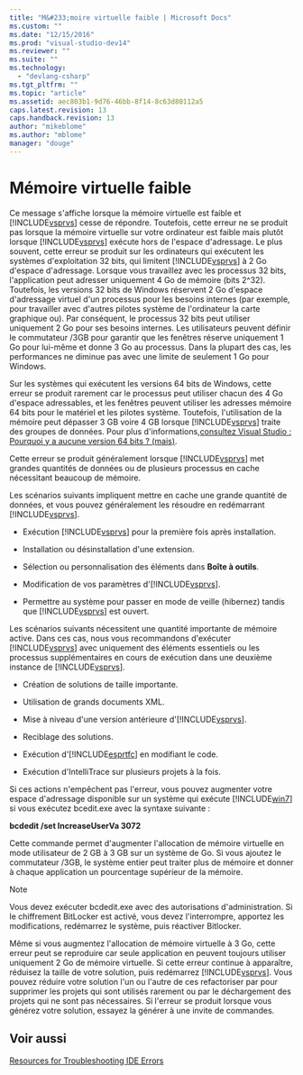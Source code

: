 ```yaml
---
title: "M&#233;moire virtuelle faible | Microsoft Docs"
ms.custom: ""
ms.date: "12/15/2016"
ms.prod: "visual-studio-dev14"
ms.reviewer: ""
ms.suite: ""
ms.technology: 
  - "devlang-csharp"
ms.tgt_pltfrm: ""
ms.topic: "article"
ms.assetid: aec803b1-9d76-46bb-8f14-8c63d80112a5
caps.latest.revision: 13
caps.handback.revision: 13
author: "mikeblome"
ms.author: "mblome"
manager: "douge"
---
```

# M&#233;moire virtuelle faible
Ce message s'affiche lorsque la mémoire virtuelle est faible et [!INCLUDE[vsprvs](../assembler/masm/includes/vsprvs_md.md)] cesse de répondre.  Toutefois, cette erreur ne se produit pas lorsque la mémoire virtuelle sur votre ordinateur est faible mais plutôt lorsque [!INCLUDE[vsprvs](../assembler/masm/includes/vsprvs_md.md)] exécute hors de l'espace d'adressage.  Le plus souvent, cette erreur se produit sur les ordinateurs qui exécutent les systèmes d'exploitation 32 bits, qui limitent [!INCLUDE[vsprvs](../assembler/masm/includes/vsprvs_md.md)] à 2 Go d'espace d'adressage.  Lorsque vous travaillez avec les processus 32 bits, l'application peut adresser uniquement 4 Go de mémoire \(bits 2^32\).  Toutefois, les versions 32 bits de Windows réservent 2 Go d'espace d'adressage virtuel d'un processus pour les besoins internes \(par exemple, pour travailler avec d'autres pilotes système de l'ordinateur la carte graphique ou\).  Par conséquent, le processus 32 bits peut utiliser uniquement 2 Go pour ses besoins internes.  Les utilisateurs peuvent définir le commutateur \/3GB pour garantir que les fenêtres réserve uniquement 1 Go pour lui\-même et donne 3 Go au processus.  Dans la plupart des cas, les performances ne diminue pas avec une limite de seulement 1 Go pour Windows.  
  
 Sur les systèmes qui exécutent les versions 64 bits de Windows, cette erreur se produit rarement car le processus peut utiliser chacun des 4 Go d'espace adressables, et les fenêtres peuvent utiliser les adresses mémoire 64 bits pour le matériel et les pilotes système.  Toutefois, l'utilisation de la mémoire peut dépasser 3 GB voire 4 GB lorsque [!INCLUDE[vsprvs](../assembler/masm/includes/vsprvs_md.md)] traite des groupes de données.  Pour plus d'informations,[consultez Visual Studio : Pourquoi y a aucune version 64 bits ? \(mais\)](http://go.microsoft.com/fwlink/?LinkId=246307).  
  
 Cette erreur se produit généralement lorsque [!INCLUDE[vsprvs](../assembler/masm/includes/vsprvs_md.md)] met grandes quantités de données ou de plusieurs processus en cache nécessitant beaucoup de mémoire.  
  
 Les scénarios suivants impliquent mettre en cache une grande quantité de données, et vous pouvez généralement les résoudre en redémarrant [!INCLUDE[vsprvs](../assembler/masm/includes/vsprvs_md.md)].  
  
-   Exécution [!INCLUDE[vsprvs](../assembler/masm/includes/vsprvs_md.md)] pour la première fois après installation.  
  
-   Installation ou désinstallation d'une extension.  
  
-   Sélection ou personnalisation des éléments dans **Boîte à outils**.  
  
-   Modification de vos paramètres d'[!INCLUDE[vsprvs](../assembler/masm/includes/vsprvs_md.md)].  
  
-   Permettre au système pour passer en mode de veille \(hibernez\) tandis que [!INCLUDE[vsprvs](../assembler/masm/includes/vsprvs_md.md)] est ouvert.  
  
 Les scénarios suivants nécessitent une quantité importante de mémoire active.  Dans ces cas, nous vous recommandons d'exécuter [!INCLUDE[vsprvs](../assembler/masm/includes/vsprvs_md.md)] avec uniquement des éléments essentiels ou les processus supplémentaires en cours de exécution dans une deuxième instance de [!INCLUDE[vsprvs](../assembler/masm/includes/vsprvs_md.md)].  
  
-   Création de solutions de taille importante.  
  
-   Utilisation de grands documents XML.  
  
-   Mise à niveau d'une version antérieure d'[!INCLUDE[vsprvs](../assembler/masm/includes/vsprvs_md.md)].  
  
-   Reciblage des solutions.  
  
-   Exécution d'[!INCLUDE[esprtfc](../misc/includes/esprtfc_md.md)] en modifiant le code.  
  
-   Exécution d'IntelliTrace sur plusieurs projets à la fois.  
  
 Si ces actions n'empêchent pas l'erreur, vous pouvez augmenter votre espace d'adressage disponible sur un système qui exécute [!INCLUDE[win7](../build/includes/win7_md.md)] si vous exécutez bcedit.exe avec la syntaxe suivante :  
  
 **bcdedit \/set IncreaseUserVa 3072**  
  
 Cette commande permet d'augmenter l'allocation de mémoire virtuelle en mode utilisateur de 2 GB à 3 GB sur un système de Go.  Si vous ajoutez le commutateur \/3GB, le système entier peut traiter plus de mémoire et donner à chaque application un pourcentage supérieur de la mémoire.  
  
> [!NOTE]
>  Vous devez exécuter bcdedit.exe avec des autorisations d'administration.  Si le chiffrement BitLocker est activé, vous devez l'interrompre, apportez les modifications, redémarrez le système, puis réactiver Bitlocker.  
  
 Même si vous augmentez l'allocation de mémoire virtuelle à 3 Go, cette erreur peut se reproduire car seule application en peuvent toujours utiliser uniquement 2 Go de mémoire virtuelle.  Si cette erreur continue à apparaître, réduisez la taille de votre solution, puis redémarrez [!INCLUDE[vsprvs](../assembler/masm/includes/vsprvs_md.md)].  Vous pouvez réduire votre solution l'un ou l'autre de ces refactoriser par pour supprimer les projets qui sont utilisés rarement ou par le déchargement des projets qui ne sont pas nécessaires.  Si l'erreur se produit lorsque vous générez votre solution, essayez la générer à une invite de commandes.  
  
## Voir aussi  
 [Resources for Troubleshooting IDE Errors](../Topic/Resources%20for%20Troubleshooting%20Integrated%20Development%20Environment%20Errors.md)